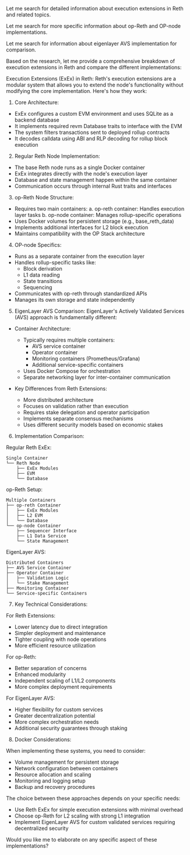 Let me search for detailed information about execution extensions in Reth and related topics.

Let me search for more specific information about op-Reth and OP-node implementations.

Let me search for information about eigenlayer AVS implementation for comparison.

Based on the research, let me provide a comprehensive breakdown of execution extensions in Reth and compare the different implementations:

Execution Extensions (ExEx) in Reth:
Reth's execution extensions are a modular system that allows you to extend the node's functionality without modifying the core implementation. Here's how they work:

1. Core Architecture:
- ExEx configures a custom EVM environment and uses SQLite as a backend database
- It implements required revm Database traits to interface with the EVM
- The system filters transactions sent to deployed rollup contracts
- It decodes calldata using ABI and RLP decoding for rollup block execution

2. Regular Reth Node Implementation:
- The base Reth node runs as a single Docker container
- ExEx integrates directly with the node's execution layer
- Database and state management happen within the same container
- Communication occurs through internal Rust traits and interfaces

3. op-Reth Node Structure:
- Requires two main containers:
  a. op-reth container: Handles execution layer tasks
  b. op-node container: Manages rollup-specific operations
- Uses Docker volumes for persistent storage (e.g., base_reth_data)
- Implements additional interfaces for L2 block execution
- Maintains compatibility with the OP Stack architecture

4. OP-node Specifics:
- Runs as a separate container from the execution layer
- Handles rollup-specific tasks like:
  - Block derivation
  - L1 data reading
  - State transitions
  - Sequencing
- Communicates with op-reth through standardized APIs
- Manages its own storage and state independently

5. EigenLayer AVS Comparison:
EigenLayer's Actively Validated Services (AVS) approach is fundamentally different:

- Container Architecture:
  - Typically requires multiple containers:
    * AVS service container
    * Operator container
    * Monitoring containers (Prometheus/Grafana)
    * Additional service-specific containers
  - Uses Docker Compose for orchestration
  - Separate networking layer for inter-container communication

- Key Differences from Reth Extensions:
  - More distributed architecture
  - Focuses on validation rather than execution
  - Requires stake delegation and operator participation
  - Implements separate consensus mechanisms
  - Uses different security models based on economic stakes

6. Implementation Comparison:

Regular Reth ExEx:
```
Single Container
└── Reth Node
    ├── ExEx Modules
    ├── EVM
    └── Database
```

op-Reth Setup:
```
Multiple Containers
├── op-reth Container
│   ├── ExEx Modules
│   ├── L2 EVM
│   └── Database
└── op-node Container
    ├── Sequencer Interface
    ├── L1 Data Service
    └── State Management
```

EigenLayer AVS:
```
Distributed Containers
├── AVS Service Container
├── Operator Container
│   ├── Validation Logic
│   └── Stake Management
├── Monitoring Container
└── Service-specific Containers
```

7. Key Technical Considerations:

For Reth Extensions:
- Lower latency due to direct integration
- Simpler deployment and maintenance
- Tighter coupling with node operations
- More efficient resource utilization

For op-Reth:
- Better separation of concerns
- Enhanced modularity
- Independent scaling of L1/L2 components
- More complex deployment requirements

For EigenLayer AVS:
- Higher flexibility for custom services
- Greater decentralization potential
- More complex orchestration needs
- Additional security guarantees through staking

8. Docker Considerations:

When implementing these systems, you need to consider:
- Volume management for persistent storage
- Network configuration between containers
- Resource allocation and scaling
- Monitoring and logging setup
- Backup and recovery procedures

The choice between these approaches depends on your specific needs:
- Use Reth ExEx for simple execution extensions with minimal overhead
- Choose op-Reth for L2 scaling with strong L1 integration
- Implement EigenLayer AVS for custom validated services requiring decentralized security

Would you like me to elaborate on any specific aspect of these implementations?
